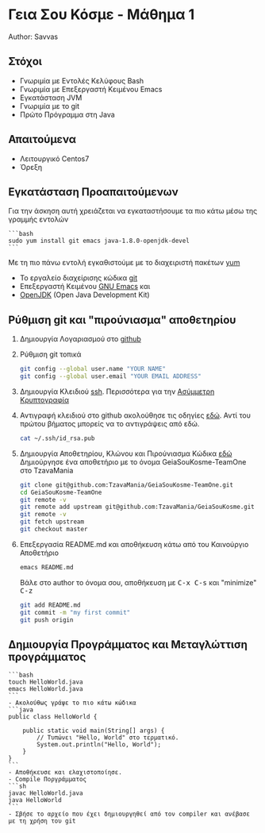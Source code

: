 # Γεια Σου Κόσμε - Μάθημα 1
Author: Savvas
## Στόχοι
- Γνωριμία με Εντολές Κελύφους Bash
- Γνωριμία με Επεξεργαστή Κειμένου Emacs
- Εγκατάσταση JVM
- Γνωριμία με το git
- Πρώτο Πρόγραμμα στη Java

## Απαιτούμενα
- Λειτουργικό Centos7
- Όρεξη

## Εγκατάσταση Προαπαιτούμενων
Για την άσκηση αυτή χρειάζεται να εγκαταστήσουμε τα πιο κάτω μέσω της γραμμής εντολών

	```bash
	sudo yum install git emacs java-1.8.0-openjdk-devel
	```

Με τη πιο πάνω εντολή εγκαθιστούμε με το διαχειριστή πακέτων [yum](https://en.wikipedia.org/wiki/Yellowdog_Updater,_Modified)
- Το εργαλείο διαχείρισης κώδικα [git](https://git-scm.com/)
- Επεξεργαστή Κειμένου [GNU Emacs](https://www.gnu.org/software/emacs/) και
- [OpenJDK](http://openjdk.java.net/) (Open Java Development Kit)

## Ρύθμιση git και "πιρούνιασμα" αποθετηρίου

1. Δημιουργία Λογαριασμού στο [github](https://github.com/)
2. Ρύθμιση git τοπικά

	```sh
	git config --global user.name "YOUR NAME"
	git config --global user.email "YOUR EMAIL ADDRESS"
	```

3. Δημιουργία Κλειδιού [ssh](https://help.github.com/articles/generating-a-new-ssh-key-and-adding-it-to-the-ssh-agent/). Περισσότερα για την [Ασύμμετρη Κρυπτογραφία](https://en.wikipedia.org/wiki/Public-key_cryptography)
4. Αντιγραφή κλειδιού στο github ακολούθησε τις οδηγίες [εδώ](https://help.github.com/articles/adding-a-new-ssh-key-to-your-github-account/). Αντί του πρώτου βήματος μπορείς να το αντιγράψεις από εδώ.

	```bash
	cat ~/.ssh/id_rsa.pub
	```

5. Δημιουργία Αποθετηρίου, Κλώνου και Πιρούνιασμα Κώδικα [εδώ](https://help.github.com/articles/fork-a-repo/)
   Δημιούργησε ένα αποθετήριο με το όνομα GeiaSouKosme-TeamOne στο TzavaMania

	```bash
	git clone git@github.com:TzavaMania/GeiaSouKosme-TeamOne.git
	cd GeiaSouKosme-TeamOne
	git remote -v
	git remote add upstream git@github.com:TzavaMania/GeiaSouKosme.git
	git remote -v
	git fetch upstream
	git checkout master
	```

6. Επεξεργασία README.md και αποθήκευση κάτω από του Καινούργιο Αποθετήριο
	```bash
	emacs README.md
	```
	Βάλε στο author το όνομα σου, αποθήκευση με <kbd>C-x C-s</kbd> και "minimize" <kbd>C-z</kbd>
	```bash
	git add README.md
	git commit -m "my first commit"
	git push origin
	```
## Δημιουργία Προγράμματος και Μεταγλώττιση προγράμματος
	```bash
	touch HelloWorld.java
	emacs HelloWorld.java
	```
	- Ακολούθως γράψε το πιο κάτω κώδικα
	```java
	public class HelloWorld {

		public static void main(String[] args) {
			// Τυπώνει "Hello, World" στο τερματικό.
			System.out.println("Hello, World");
		}
	}
	```
	- Αποθήκευσε και ελαχιστοποίησε.
	- Compile Ποργράμματος
	```sh
	javac HelloWorld.java
	java HelloWorld
	```
	- Σβήσε το αρχείο που έχει δημιουργηθεί από τον compiler και ανέβασε με τη χρήση του git
